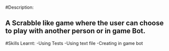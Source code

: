 #Description:
## A Scrabble like game where the user can choose to play with another person or in game Bot.

#Skills Learnt:
-Using Tests 
-Using text file 
-Creating in game bot

